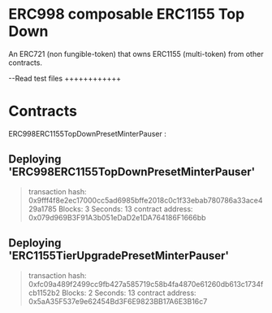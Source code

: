 # ERC998 composable ERC1155 Top Down
An ERC721 (non fungible-token) that owns ERC1155 (multi-token) from other contracts.


--Read test files
++++++++++++

# Contracts
ERC998ERC1155TopDownPresetMinterPauser : 

Deploying 'ERC998ERC1155TopDownPresetMinterPauser'
   --------------------------------------------------
   > transaction hash:    0x9fff4f8e2ec17000cc5ad6985bffe2018c0c1f33ebab780786a33ace429a1785
   > Blocks: 3            Seconds: 13
   > contract address:    0x079d969B3F91A3b051eDaD2e1DA764186F1666bb

Deploying 'ERC1155TierUpgradePresetMinterPauser'
   ------------------------------------------------
   > transaction hash:    0xfc09a489f2499cc9fb427a585719c58b4fa4870e61260db613c1734fcb1152b2
   > Blocks: 2            Seconds: 13
   > contract address:    0x5aA35F537e9e62454Bd3F6E9823BB17A6E3B16c7